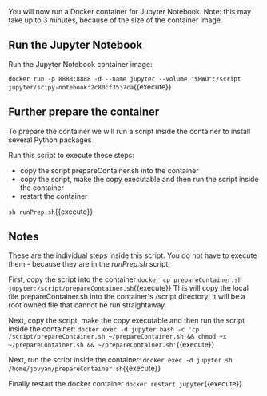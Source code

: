 You will now run a Docker container for Jupyter Notebook. Note: this may take up to 3 minutes, because of the size of the container image.

## Run the Jupyter Notebook 

Run the Jupyter Notebook container image:

`docker run -p 8888:8888 -d --name jupyter --volume "$PWD":/script  jupyter/scipy-notebook:2c80cf3537ca`{{execute}}

## Further prepare the container
To prepare the container we will run a script inside the container to install several Python packages

Run this script to execute these steps:
* copy the script prepareContainer.sh into the container
* copy the script, make the copy executable and then run the script inside the container
* restart the container

`sh runPrep.sh`{{execute}}

## Notes
These are the individual steps inside this script. You do not have to execute them - because they are in the *runPrep.sh* script.

First, copy the script into the container
`docker cp prepareContainer.sh jupyter:/script/prepareContainer.sh`{{execute}}
This will copy the local file prepareContainer.sh into the container's /script directory; it will be a root owned file that cannot be run straightaway.

Next, copy the script, make the copy executable and then run the script inside the container:
`docker exec -d jupyter bash -c 'cp /script/prepareContainer.sh ~/prepareContainer.sh && chmod +x ~/prepareContainer.sh && ~/prepareContainer.sh'`{{execute}}

Next, run the script inside the container:
`docker exec -d jupyter sh /home/jovyan/prepareContainer.sh`{{execute}}

Finally restart the docker container
`docker restart jupyter`{{execute}}